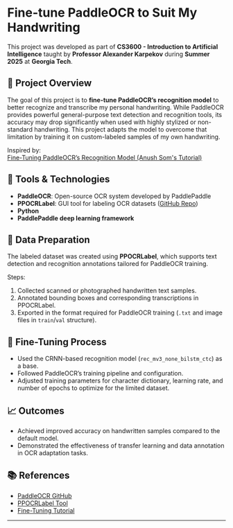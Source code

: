 # Fine-tune PaddleOCR to Suit My Handwriting

This project was developed as part of **CS3600 - Introduction to Artificial Intelligence** taught by **Professor Alexander Karpekov** during **Summer 2025** at **Georgia Tech**.

## 📌 Project Overview

The goal of this project is to **fine-tune PaddleOCR’s recognition model** to better recognize and transcribe my personal handwriting. While PaddleOCR provides powerful general-purpose text detection and recognition tools, its accuracy may drop significantly when used with highly stylized or non-standard handwriting. This project adapts the model to overcome that limitation by training it on custom-labeled samples of my own handwriting.

Inspired by:  
[Fine-Tuning PaddleOCR’s Recognition Model (Anush Som's Tutorial)](https://anushsom.medium.com/finetuning-paddleocrs-recognition-model-for-dummies-by-a-dummy-89ac7d7edcf6)

## 🧰 Tools & Technologies

- **PaddleOCR**: Open-source OCR system developed by PaddlePaddle
- **PPOCRLabel**: GUI tool for labeling OCR datasets ([GitHub Repo](https://github.com/PFCCLab/PPOCRLabel))
- **Python**
- **PaddlePaddle deep learning framework**

## 📂 Data Preparation

The labeled dataset was created using **PPOCRLabel**, which supports text detection and recognition annotations tailored for PaddleOCR training.

Steps:
1. Collected scanned or photographed handwritten text samples.
2. Annotated bounding boxes and corresponding transcriptions in PPOCRLabel.
3. Exported in the format required for PaddleOCR training (`.txt` and image files in `train`/`val` structure).

## 🧠 Fine-Tuning Process

- Used the CRNN-based recognition model (`rec_mv3_none_bilstm_ctc`) as a base.
- Followed PaddleOCR’s training pipeline and configuration.
- Adjusted training parameters for character dictionary, learning rate, and number of epochs to optimize for the limited dataset.

## 📈 Outcomes

- Achieved improved accuracy on handwritten samples compared to the default model.
- Demonstrated the effectiveness of transfer learning and data annotation in OCR adaptation tasks.

## 📚 References

- [PaddleOCR GitHub](https://github.com/PaddlePaddle/PaddleOCR)
- [PPOCRLabel Tool](https://github.com/PFCCLab/PPOCRLabel)
- [Fine-Tuning Tutorial](https://anushsom.medium.com/finetuning-paddleocrs-recognition-model-for-dummies-by-a-dummy-89ac7d7edcf6)

---

